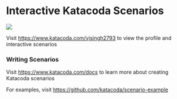 # Interactive Katacoda Scenarios

[![](http://shields.katacoda.com/katacoda/vjsingh2793/count.svg)](https://www.katacoda.com/vjsingh2793 "Get your profile on Katacoda.com")

Visit https://www.katacoda.com/vjsingh2793 to view the profile and interactive scenarios

### Writing Scenarios
Visit https://www.katacoda.com/docs to learn more about creating Katacoda scenarios

For examples, visit https://github.com/katacoda/scenario-example

